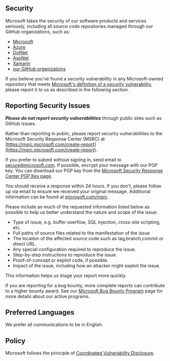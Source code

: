 <!-- BEGIN MICROSOFT SECURITY.MD V0.0.5 BLOCK -->

## Security

Microsoft takes the security of our software products and services seriously, including all source code repositories managed through our GitHub organizations, such as:

* [Microsoft](https://github.com/Microsoft)
* [Azure](https://github.com/Azure)
* [DotNet](https://github.com/dotnet)
* [AspNet](https://github.com/aspnet)
* [Xamarin](https://github.com/xamarin)
* [our GitHub organizations](https://opensource.microsoft.com/)

If you believe you've found a security vulnerability in any Microsoft-owned repository that meets [Microsoft's definition of a security vulnerability](https://docs.microsoft.com/en-us/previous-versions/tn-archive/cc751383(v=technet.10)), please report it to us as described in the following section.

## Reporting Security Issues

***Please do not report security vulnerabilities*** through public sites such as GitHub issues.

Rather than reporting in public, please report security vulnerabilities to the Microsoft Security Response Center (MSRC) at [https://msrc.microsoft.com/create-report](https://msrc.microsoft.com/create-report).

If you prefer to submit without signing in, send email to [secure@microsoft.com](mailto:secure@microsoft.com).  If possible, encrypt your message with our PGP key. You can download our PGP key from the [Microsoft Security Response Center PGP Key page](https://www.microsoft.com/en-us/msrc/pgp-key-msrc).

You should receive a response within 24 hours. If you don't, please follow up via email to ensure we received your original message. Additional information can be found at [microsoft.com/msrc](https://www.microsoft.com/msrc).

Please include as much of the requested information listed below as possible to help us better understand the nature and scope of the issue:

  * Type of issue, e.g. buffer overflow, SQL injection, cross-site scripting, etc.
  * Full paths of source files related to the manifestation of the issue
  * The location of the affected source code such as tag,branch,commit or direct URL.
  * Any special configuration required to reproduce the issue.
  * Step-by-step instructions to reproduce the issue.
  * Proof-of-concept or exploit code, if possible.
  * Impact of the issue, including how an attacker might exploit the issue.

This information helps us triage your report more quickly.

If you are reporting for a bug bounty, more complete reports can contribute to a higher bounty award. See our [Microsoft Bug Bounty Program](https://microsoft.com/msrc/bounty) page for more details about our active programs.

## Preferred Languages

We prefer all communications to be in English.

## Policy

Microsoft follows the principle of [Coordinated Vulnerability Disclosure](https://www.microsoft.com/en-us/msrc/cvd).

<!-- END MICROSOFT SECURITY.MD BLOCK -->
